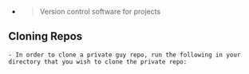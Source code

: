 -
  > Version control software for projects
## Cloning Repos
	- In order to clone a private guy repo, run the following in your directory that you wish to clone the private repo: